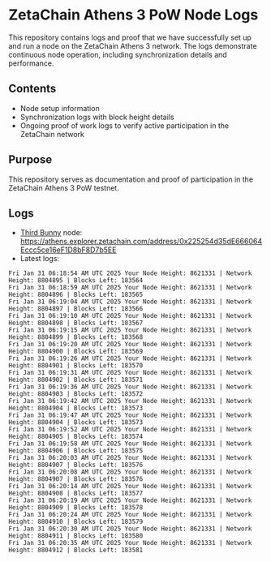 # ZetaChain Athens 3 PoW Node Logs
This repository contains logs and proof that we have successfully set up and run a node on the ZetaChain Athens 3 network. The logs demonstrate continuous node operation, including synchronization details and performance.

## Contents
- Node setup information
- Synchronization logs with block height details
- Ongoing proof of work logs to verify active participation in the ZetaChain network

## Purpose
This repository serves as documentation and proof of participation in the ZetaChain Athens 3 PoW testnet.

## Logs

- [Third Bunny](https://thirdbunny.xyz/) node: https://athens.explorer.zetachain.com/address/0x225254d35dE666064Eccc5ce16eF1D8bF8D7b5EE
- Latest logs:
```
Fri Jan 31 06:18:54 AM UTC 2025 Your Node Height: 8621331 | Network Height: 8804895 | Blocks Left: 183564
Fri Jan 31 06:18:59 AM UTC 2025 Your Node Height: 8621331 | Network Height: 8804896 | Blocks Left: 183565
Fri Jan 31 06:19:04 AM UTC 2025 Your Node Height: 8621331 | Network Height: 8804897 | Blocks Left: 183566
Fri Jan 31 06:19:10 AM UTC 2025 Your Node Height: 8621331 | Network Height: 8804898 | Blocks Left: 183567
Fri Jan 31 06:19:15 AM UTC 2025 Your Node Height: 8621331 | Network Height: 8804899 | Blocks Left: 183568
Fri Jan 31 06:19:20 AM UTC 2025 Your Node Height: 8621331 | Network Height: 8804900 | Blocks Left: 183569
Fri Jan 31 06:19:26 AM UTC 2025 Your Node Height: 8621331 | Network Height: 8804901 | Blocks Left: 183570
Fri Jan 31 06:19:31 AM UTC 2025 Your Node Height: 8621331 | Network Height: 8804902 | Blocks Left: 183571
Fri Jan 31 06:19:36 AM UTC 2025 Your Node Height: 8621331 | Network Height: 8804903 | Blocks Left: 183572
Fri Jan 31 06:19:42 AM UTC 2025 Your Node Height: 8621331 | Network Height: 8804904 | Blocks Left: 183573
Fri Jan 31 06:19:47 AM UTC 2025 Your Node Height: 8621331 | Network Height: 8804904 | Blocks Left: 183573
Fri Jan 31 06:19:52 AM UTC 2025 Your Node Height: 8621331 | Network Height: 8804905 | Blocks Left: 183574
Fri Jan 31 06:19:58 AM UTC 2025 Your Node Height: 8621331 | Network Height: 8804906 | Blocks Left: 183575
Fri Jan 31 06:20:03 AM UTC 2025 Your Node Height: 8621331 | Network Height: 8804907 | Blocks Left: 183576
Fri Jan 31 06:20:08 AM UTC 2025 Your Node Height: 8621331 | Network Height: 8804907 | Blocks Left: 183576
Fri Jan 31 06:20:14 AM UTC 2025 Your Node Height: 8621331 | Network Height: 8804908 | Blocks Left: 183577
Fri Jan 31 06:20:19 AM UTC 2025 Your Node Height: 8621331 | Network Height: 8804909 | Blocks Left: 183578
Fri Jan 31 06:20:24 AM UTC 2025 Your Node Height: 8621331 | Network Height: 8804910 | Blocks Left: 183579
Fri Jan 31 06:20:30 AM UTC 2025 Your Node Height: 8621331 | Network Height: 8804911 | Blocks Left: 183580
Fri Jan 31 06:20:35 AM UTC 2025 Your Node Height: 8621331 | Network Height: 8804912 | Blocks Left: 183581
```
